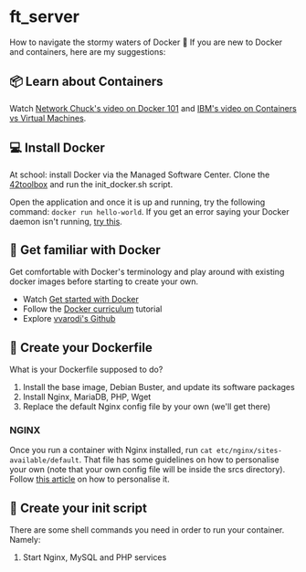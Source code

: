 # ft_server
How to navigate the stormy waters of Docker 🌊
If you are new to Docker and containers, here are my suggestions:

## 📦 Learn about Containers
Watch [Network Chuck's video on Docker 101](https://www.youtube.com/watch?v=eGz9DS-aIeY) and [IBM's video on Containers vs Virtual Machines](https://www.youtube.com/watch?v=0qotVMX-J5s).

## 💻 Install Docker
At school: install Docker via the Managed Software Center.
Clone the [42toolbox](https://github.com/alexandregv/42toolbox) and run the init_docker.sh script.

Open the application and once it is up and running, try the following command: ```docker run hello-world```.
If you get an error saying your Docker daemon isn't running, [try this](https://pitman.io/posts/fix-docker-wont-start-error-on-mac-os/).

## 🐳 Get familiar with Docker
Get comfortable with Docker's terminology and play around with existing docker images before starting to create your own.
* Watch [Get started with Docker](https://docs.docker.com/get-started/)
* Follow the [Docker curriculum](https://docker-curriculum.com/#setting-up-your-computer) tutorial
* Explore [vvarodi's Github](https://github.com/vvarodi/ft_server)

## 📄 Create your Dockerfile
What is your Dockerfile supposed to do?
1. Install the base image, Debian Buster, and update its software packages
2. Install Nginx, MariaDB, PHP, Wget
3. Replace the default Nginx config file by your own (we'll get there)

### NGINX
Once you run a container with Nginx installed, run ```cat etc/nginx/sites-available/default```. That file has some guidelines on how to personalise your own (note that your own config file will be inside the srcs directory). Follow [this article](https://forhjy.medium.com/how-to-install-lemp-wordpress-on-debian-buster-by-using-dockerfile-1-75ddf3ede861) on how to personalise it.


## 🐚 Create your init script
There are some shell commands you need in order to run your container. Namely:
1. Start Nginx, MySQL and PHP services

